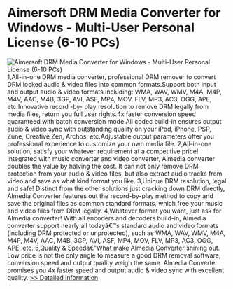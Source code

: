 # Aimersoft DRM Media Converter for Windows - Multi-User Personal License (6-10 PCs)
![Aimersoft DRM Media Converter for Windows - Multi-User Personal License (6-10 PCs)](https://mycommerce.akamaized.net/api/pimages/P300952602/BIG/300952602.PNG)
1,All-in-one DRM media converter, professional DRM remover to convert DRM locked audio & video files into common formats.Support both input and output audio & video formats including: WMA, WAV, WMV, M4A, M4P, M4V, AAC, M4B, 3GP, AVI, ASF, MP4, MOV, FLV, MP3, AC3, OGG, APE, etc.Innovative record -by- play resolution to remove DRM legally from media files, return you full user rights.4x faster conversion speed guaranteed with batch conversion mode.All codec build-in ensures output audio & video sync with outstanding quality on your iPod, iPhone, PSP, Zune, Creative Zen, Archos, etc.Adjustable output parameters offer you professional experience to customize your own media file. 2,All-in-one solution, satisfy your whatever requirement at a competitive price! Integrated with music converter and video converter, Almedia converter doubles the value by halving the cost. It can not only remove DRM protection from your audio & video files, but also extract audio tracks from video and save as what kind format you like. 3,Unique DRM resolution, legal and safe! Distinct from the other solutions just cracking down DRM directly, Almedia Converter features out the record-by-play method to copy and save the original files as common standard formats, which free your music and video files from DRM legally. 4,Whatever format you want, just ask for Almedia converter! With all encoders and decoders build-in, Almedia converter support nearly all todayâ€™s standard audio and video formats (including DRM protected or unprotected), such as WMA, WAV, WMV, M4A, M4P, M4V, AAC, M4B, 3GP, AVI, ASF, MP4, MOV, FLV, MP3, AC3, OGG, APE, etc. 5,Quality & Speedâ€”What make Almedia Converter shining out. Low price is not the only angle to measure a good DRM removal software, conversion speed and output quality weigh the same. Almedia Converter promises you 4x faster speed and output audio & video sync with excellent quality.
[>> Detailed information](https://secure.shareit.com/shareit/product.html?productid=300952602&affiliateid=200057808)